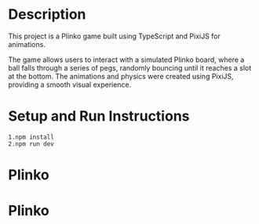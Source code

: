 # Description

This project is a Plinko game built using TypeScript and PixiJS for animations.

The game allows users to interact with a simulated Plinko board, where a ball falls through a series of pegs, randomly bouncing until it reaches a slot at the bottom. The animations and physics were created using PixiJS, providing a smooth visual experience.

# Setup and Run Instructions

```
1.npm install
2.npm run dev
```

# Plinko
# Plinko

